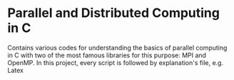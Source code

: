 # Parallel and Distributed Computing in C
Contains various codes for understanding the basics of parallel computing in C with two of the most famous libraries for this purpose: MPI and OpenMP. In this project, every script is followed by explanation's file, e.g. Latex
